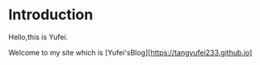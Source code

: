 # Introduction

Hello,this is Yufei.

Welcome to my site which is [Yufei'sBlog][https://tangyufei233.github.io]

